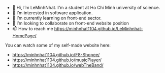 - 👋 Hi, I’m LeMinhNhat. I'm a student at Ho Chi Minh university of science.
- 👀 I’m interested in software application.
- 🌱 I’m currently learning on front-end sector.
- 💞️ I’m looking to collaborate on front-end website position
- 📫 How to reach me https://minhnhat1104.github.io/LeMinhnhat-HomePage/

You can watch some of my self-made website here:
- https://minhnhat1104.github.io/F8-Shopee/
- https://minhnhat1104.github.io/musicPlayer/
- https://minhnhat1104.github.io/webTheBand/
<!---
Minhnhat1104/Minhnhat1104 is a ✨ special ✨ repository because its `README.md` (this file) appears on your GitHub profile.
You can click the Preview link to take a look at your changes.
--->

